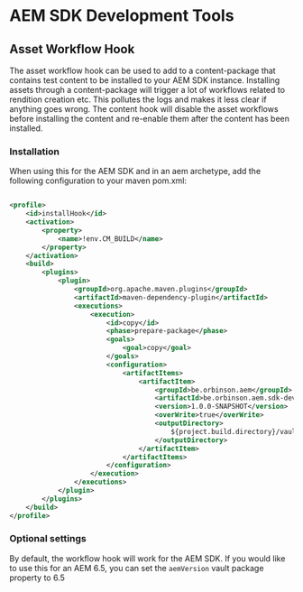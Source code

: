 # AEM SDK Development Tools

## Asset Workflow Hook

The asset workflow hook can be used to add to a content-package that contains test content to be installed to your AEM SDK
instance. Installing assets through a content-package will trigger a lot of workflows related to rendition creation etc.
This pollutes the logs and makes it less clear if anything goes wrong. The content hook will disable the asset workflows
before installing the content and re-enable them after the content has been installed.

### Installation

When using this for the AEM SDK and in an aem archetype, add the following configuration to your maven pom.xml:

```xml

<profile>
    <id>installHook</id>
    <activation>
        <property>
            <name>!env.CM_BUILD</name>
        </property>
    </activation>
    <build>
        <plugins>
            <plugin>
                <groupId>org.apache.maven.plugins</groupId>
                <artifactId>maven-dependency-plugin</artifactId>
                <executions>
                    <execution>
                        <id>copy</id>
                        <phase>prepare-package</phase>
                        <goals>
                            <goal>copy</goal>
                        </goals>
                        <configuration>
                            <artifactItems>
                                <artifactItem>
                                    <groupId>be.orbinson.aem</groupId>
                                    <artifactId>be.orbinson.aem.sdk-dev-tools.asset-workflow-hook</artifactId>
                                    <version>1.0.0-SNAPSHOT</version>
                                    <overWrite>true</overWrite>
                                    <outputDirectory>
                                        ${project.build.directory}/vault-work/META-INF/vault/hooks
                                    </outputDirectory>
                                </artifactItem>
                            </artifactItems>
                        </configuration>
                    </execution>
                </executions>
            </plugin>
        </plugins>
    </build>
</profile>

```

### Optional settings

By default, the workflow hook will work for the AEM SDK. If you would like to use this for an AEM 6.5, you can set the `aemVersion` vault package property to 6.5